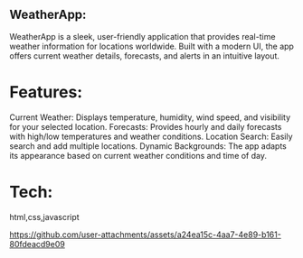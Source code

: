 ## WeatherApp:
WeatherApp is a sleek, user-friendly application that provides real-time weather information for locations worldwide. Built with a modern UI, the app offers current weather details, forecasts, and alerts in an intuitive layout.

# Features:
Current Weather: Displays temperature, humidity, wind speed, and visibility for your selected location.
Forecasts: Provides hourly and daily forecasts with high/low temperatures and weather conditions.
Location Search: Easily search and add multiple locations.
Dynamic Backgrounds: The app adapts its appearance based on current weather conditions and time of day.

# Tech:
html,css,javascript





https://github.com/user-attachments/assets/a24ea15c-4aa7-4e89-b161-80fdeacd9e09


